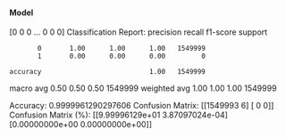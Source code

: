 #### Model
[0 0 0 ... 0 0 0]
Classification Report:
              precision    recall  f1-score   support

           0       1.00      1.00      1.00   1549999
           1       0.00      0.00      0.00         0

    accuracy                           1.00   1549999
   macro avg       0.50      0.50      0.50   1549999
weighted avg       1.00      1.00      1.00   1549999

Accuracy: 0.9999961290297606
Confusion Matrix:
[[1549993       6]
 [      0       0]]
Confusion Matrix (%):
[[9.99996129e+01 3.87097024e-04]
 [0.00000000e+00 0.00000000e+00]]
